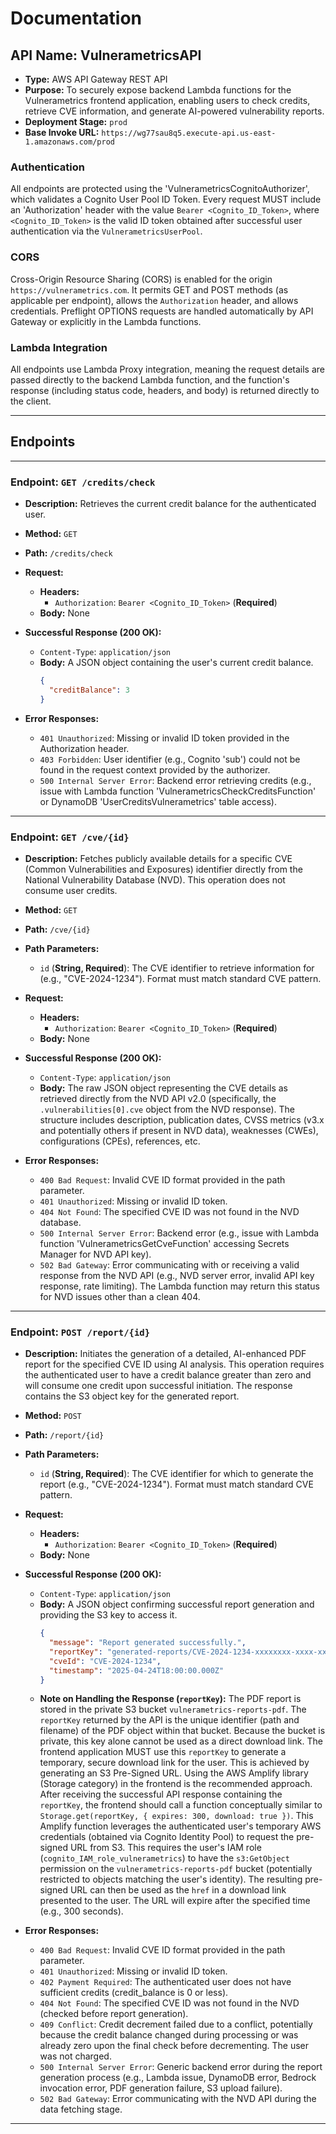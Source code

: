 # Documentation

## API Name: VulnerametricsAPI

* **Type:** AWS API Gateway REST API
* **Purpose:** To securely expose backend Lambda functions for the Vulnerametrics frontend application, enabling users to check credits, retrieve CVE information, and generate AI-powered vulnerability reports.
* **Deployment Stage:** `prod`
* **Base Invoke URL:** `https://wg77sau8q5.execute-api.us-east-1.amazonaws.com/prod`

### Authentication

All endpoints are protected using the 'VulnerametricsCognitoAuthorizer', which validates a Cognito User Pool ID Token. Every request MUST include an 'Authorization' header with the value `Bearer <Cognito_ID_Token>`, where `<Cognito_ID_Token>` is the valid ID token obtained after successful user authentication via the `VulnerametricsUserPool`.

### CORS

Cross-Origin Resource Sharing (CORS) is enabled for the origin `https://vulnerametrics.com`. It permits GET and POST methods (as applicable per endpoint), allows the `Authorization` header, and allows credentials. Preflight OPTIONS requests are handled automatically by API Gateway or explicitly in the Lambda functions.

### Lambda Integration

All endpoints use Lambda Proxy integration, meaning the request details are passed directly to the backend Lambda function, and the function's response (including status code, headers, and body) is returned directly to the client.

---

## Endpoints

---

### Endpoint: `GET /credits/check`

* **Description:** Retrieves the current credit balance for the authenticated user.
* **Method:** `GET`
* **Path:** `/credits/check`
* **Request:**
    * **Headers:**
        * `Authorization`: `Bearer <Cognito_ID_Token>` (**Required**)
    * **Body:** None

* **Successful Response (200 OK):**
    * `Content-Type`: `application/json`
    * **Body:** A JSON object containing the user's current credit balance.
        ```json
        {
          "creditBalance": 3
        }
        ```

* **Error Responses:**
    * `401 Unauthorized`: Missing or invalid ID token provided in the Authorization header.
    * `403 Forbidden`: User identifier (e.g., Cognito 'sub') could not be found in the request context provided by the authorizer.
    * `500 Internal Server Error`: Backend error retrieving credits (e.g., issue with Lambda function 'VulnerametricsCheckCreditsFunction' or DynamoDB 'UserCreditsVulnerametrics' table access).

---

### Endpoint: `GET /cve/{id}`

* **Description:** Fetches publicly available details for a specific CVE (Common Vulnerabilities and Exposures) identifier directly from the National Vulnerability Database (NVD). This operation does not consume user credits.
* **Method:** `GET`
* **Path:** `/cve/{id}`
* **Path Parameters:**
    * `id` (**String, Required**): The CVE identifier to retrieve information for (e.g., "CVE-2024-1234"). Format must match standard CVE pattern.
* **Request:**
    * **Headers:**
        * `Authorization`: `Bearer <Cognito_ID_Token>` (**Required**)
    * **Body:** None

* **Successful Response (200 OK):**
    * `Content-Type`: `application/json`
    * **Body:** The raw JSON object representing the CVE details as retrieved directly from the NVD API v2.0 (specifically, the `.vulnerabilities[0].cve` object from the NVD response). The structure includes description, publication dates, CVSS metrics (v3.x and potentially others if present in NVD data), weaknesses (CWEs), configurations (CPEs), references, etc.

* **Error Responses:**
    * `400 Bad Request`: Invalid CVE ID format provided in the path parameter.
    * `401 Unauthorized`: Missing or invalid ID token.
    * `404 Not Found`: The specified CVE ID was not found in the NVD database.
    * `500 Internal Server Error`: Backend error (e.g., issue with Lambda function 'VulnerametricsGetCveFunction' accessing Secrets Manager for NVD API key).
    * `502 Bad Gateway`: Error communicating with or receiving a valid response from the NVD API (e.g., NVD server error, invalid API key response, rate limiting). The Lambda function may return this status for NVD issues other than a clean 404.

---

### Endpoint: `POST /report/{id}`

* **Description:** Initiates the generation of a detailed, AI-enhanced PDF report for the specified CVE ID using AI analysis. This operation requires the authenticated user to have a credit balance greater than zero and will consume one credit upon successful initiation. The response contains the S3 object key for the generated report.
* **Method:** `POST`
* **Path:** `/report/{id}`
* **Path Parameters:**
    * `id` (**String, Required**): The CVE identifier for which to generate the report (e.g., "CVE-2024-1234"). Format must match standard CVE pattern.
* **Request:**
    * **Headers:**
        * `Authorization`: `Bearer <Cognito_ID_Token>` (**Required**)
    * **Body:** None

* **Successful Response (200 OK):**
    * `Content-Type`: `application/json`
    * **Body:** A JSON object confirming successful report generation and providing the S3 key to access it.
        ```json
        {
          "message": "Report generated successfully.",
          "reportKey": "generated-reports/CVE-2024-1234-xxxxxxxx-xxxx-xxxx-xxxx-xxxxxxxxxxxx-1678886400000.pdf",
          "cveId": "CVE-2024-1234",
          "timestamp": "2025-04-24T18:00:00.000Z"
        }
        ```
    * **Note on Handling the Response (`reportKey`):**
        The PDF report is stored in the private S3 bucket `vulnerametrics-reports-pdf`. The `reportKey` returned by the API is the unique identifier (path and filename) of the PDF object within that bucket. Because the bucket is private, this key alone cannot be used as a direct download link.
        The frontend application MUST use this `reportKey` to generate a temporary, secure download link for the user. This is achieved by generating an S3 Pre-Signed URL.
        Using the AWS Amplify library (Storage category) in the frontend is the recommended approach. After receiving the successful API response containing the `reportKey`, the frontend should call a function conceptually similar to `Storage.get(reportKey, { expires: 300, download: true })`.
        This Amplify function leverages the authenticated user's temporary AWS credentials (obtained via Cognito Identity Pool) to request the pre-signed URL from S3. This requires the user's IAM role (`cognito_IAM_role_vulnerametrics`) to have the `s3:GetObject` permission on the `vulnerametrics-reports-pdf` bucket (potentially restricted to objects matching the user's identity).
        The resulting pre-signed URL can then be used as the `href` in a download link presented to the user. The URL will expire after the specified time (e.g., 300 seconds).

* **Error Responses:**
    * `400 Bad Request`: Invalid CVE ID format provided in the path parameter.
    * `401 Unauthorized`: Missing or invalid ID token.
    * `402 Payment Required`: The authenticated user does not have sufficient credits (credit_balance is 0 or less).
    * `404 Not Found`: The specified CVE ID was not found in the NVD (checked before report generation).
    * `409 Conflict`: Credit decrement failed due to a conflict, potentially because the credit balance changed during processing or was already zero upon the final check before decrementing. The user was not charged.
    * `500 Internal Server Error`: Generic backend error during the report generation process (e.g., Lambda issue, DynamoDB error, Bedrock invocation error, PDF generation failure, S3 upload failure).
    * `502 Bad Gateway`: Error communicating with the NVD API during the data fetching stage.

---
